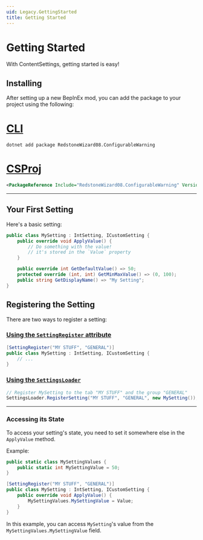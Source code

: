 ```yaml
---
uid: Legacy.GettingStarted
title: Getting Started
---
```


# Getting Started

With ContentSettings, getting started is easy!

## Installing

After setting up a new BepInEx mod,
you can add the package to your project using the following:

# [CLI](#tab/cli)

```pwsh
dotnet add package RedstoneWizard08.ConfigurableWarning
```

# [CSProj](#tab/csproj)

```xml
<PackageReference Include="RedstoneWizard08.ConfigurableWarning" Version="1.15.2" IncludeAssets="compile" ExcludeAssets="RUNTIME" />
```

---

## Your First Setting

Here's a basic setting:

```cs
public class MySetting : IntSetting, ICustomSetting {
    public override void ApplyValue() {
        // Do something with the value!
        // it's stored in the `Value` property
    }

    public override int GetDefaultValue() => 50;
    protected override (int, int) GetMinMaxValue() => (0, 100);
    public string GetDisplayName() => "My Setting";
}
```

## Registering the Setting

There are two ways to register a setting:

### [Using the `SettingRegister` attribute](#tab/attribute)

```cs
[SettingRegister("MY STUFF", "GENERAL")]
public class MySetting : IntSetting, ICustomSetting {
    // ...
}
```

### [Using the `SettingsLoader`](#tab/loader)

```cs
// Register MySetting to the tab "MY STUFF" and the group "GENERAL"
SettingsLoader.RegisterSetting("MY STUFF", "GENERAL", new MySetting());
```

---

### Accessing its State

To access your setting's state, you need to set it somewhere else
in the `ApplyValue` method.

Example:

```csharp
public static class MySettingValues {
    public static int MySettingValue = 50;
}

[SettingRegister("MY STUFF", "GENERAL")]
public class MySetting : IntSetting, ICustomSetting {
    public override void ApplyValue() {
        MySettingValues.MySettingValue = Value;
    }
}
```

In this example, you can access `MySetting`'s value from the `MySettingValues.MySettingValue` field.
